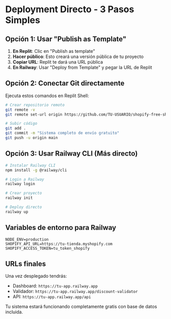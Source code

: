 # Deployment Directo - 3 Pasos Simples

## Opción 1: Usar "Publish as Template"

1. **En Replit**: Clic en "Publish as template"
2. **Hacer público**: Esto creará una versión pública de tu proyecto
3. **Copiar URL**: Replit te dará una URL pública
4. **En Railway**: Usar "Deploy from Template" y pegar la URL de Replit

## Opción 2: Conectar Git directamente

Ejecuta estos comandos en Replit Shell:

```bash
# Crear repositorio remoto
git remote -v
git remote set-url origin https://github.com/TU-USUARIO/shopify-free-shipping.git

# Subir código
git add .
git commit -m "Sistema completo de envío gratuito"
git push -u origin main
```

## Opción 3: Usar Railway CLI (Más directo)

```bash
# Instalar Railway CLI
npm install -g @railway/cli

# Login a Railway
railway login

# Crear proyecto
railway init

# Deploy directo
railway up
```

## Variables de entorno para Railway

```env
NODE_ENV=production
SHOPIFY_API_URL=https://tu-tienda.myshopify.com
SHOPIFY_ACCESS_TOKEN=tu_token_shopify
```

## URLs finales

Una vez desplegado tendrás:
- Dashboard: `https://tu-app.railway.app`
- Validador: `https://tu-app.railway.app/discount-validator`
- API: `https://tu-app.railway.app/api`

Tu sistema estará funcionando completamente gratis con base de datos incluida.